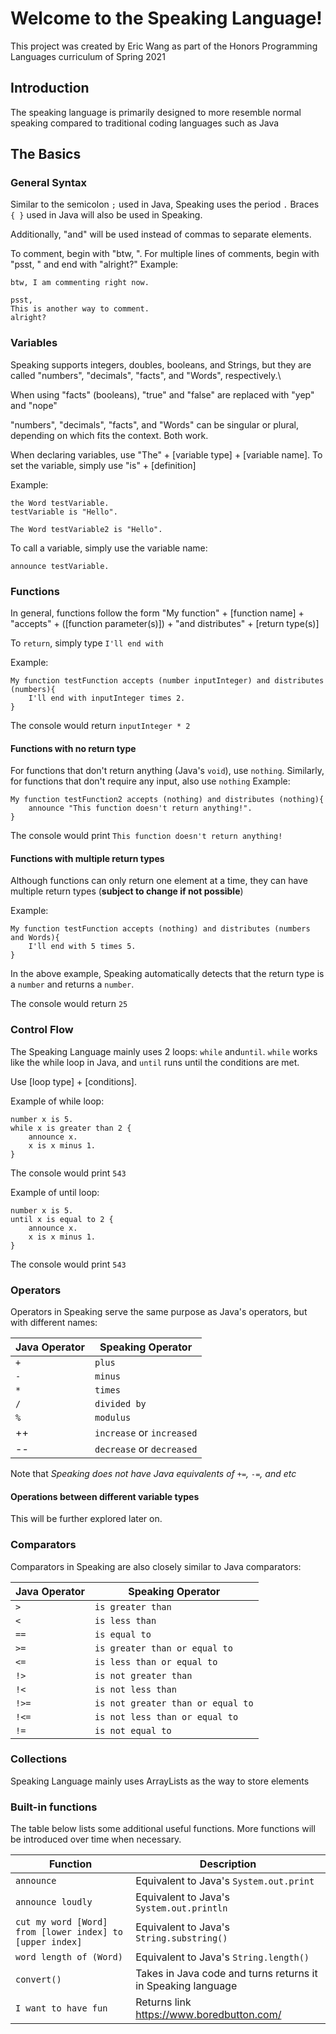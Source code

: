 # Welcome to the Speaking Language!

This project was created by Eric Wang as part of the Honors Programming Languages curriculum of Spring 2021

## Introduction
The speaking language is primarily designed to more resemble normal speaking compared to traditional coding languages such as Java

## The Basics

### General Syntax
Similar to the semicolon `;` used in Java, Speaking uses the period `.`
Braces `{ }` used in Java will also be used in Speaking.

Additionally, "and" will be used instead of commas to separate elements.

To comment, begin with "btw, ".
For multiple lines of comments, begin with "psst, " and end with "alright?"
Example:

```
btw, I am commenting right now.

psst, 
This is another way to comment.
alright?
```
### Variables
Speaking supports integers, doubles, booleans, and Strings, but they are called "numbers", "decimals", "facts", and "Words", respectively.\

When using "facts" (booleans), "true" and "false" are replaced with "yep" and "nope"

"numbers", "decimals", "facts", and "Words" can be singular or plural, depending on which fits the context. Both work.

When declaring variables, use "The" + [variable type] + [variable name]. To set the variable, simply use "is" + [definition]


Example:
```
the Word testVariable.
testVariable is "Hello".

The Word testVariable2 is "Hello".
```
To call a variable, simply use the variable name:

`announce testVariable.`


### Functions
In general, functions follow the form "My function" + [function name] + "accepts" + ([function parameter(s)]) + "and distributes" + [return type(s)]

To `return`, simply type `I'll end with`

Example:
```
My function testFunction accepts (number inputInteger) and distributes (numbers){
    I'll end with inputInteger times 2.
} 
```
The console would return `inputInteger * 2`
#### Functions with no return type
For functions that don't return anything (Java's `void`), use `nothing`.
Similarly, for functions that don't require any input, also use `nothing`
Example:
```
My function testFunction2 accepts (nothing) and distributes (nothing){
    announce "This function doesn't return anything!".
} 
```
The console would print `This function doesn't return anything!`

#### Functions with multiple return types
Although functions can only return one element at a time, they can have multiple return types (**subject to change if not possible**)

Example:
```
My function testFunction accepts (nothing) and distributes (numbers and Words){
    I'll end with 5 times 5.
} 
```
In the above example, Speaking automatically detects that the return type is a `number` and returns a `number`.

The console would return `25`

### Control Flow
The Speaking Language mainly uses 2 loops: `while` and`until`.
`while` works like the while loop in Java, and `until` runs until the conditions are met.

Use [loop type] + [conditions].

Example of while loop: 
```
number x is 5.
while x is greater than 2 {
    announce x.
    x is x minus 1.
}
```
The console would print `543`

Example of until loop:
```
number x is 5.
until x is equal to 2 {
    announce x.
    x is x minus 1.
}
```
The console would print `543`

### Operators
Operators in Speaking serve the same purpose as Java's operators, but with different names:

| Java Operator | Speaking Operator |
|------|------|
|`+`|`plus`|
|`-`|`minus`|
|`*`|`times`|
|`/`|`divided by`|
|`%`|`modulus`|
|++|`increase` or `increased`|
|--| `decrease` or `decreased`|


Note that *Speaking does not have Java equivalents of `+=`, `-=`, and etc*

#### Operations between different variable types

This will be further explored later on.

### Comparators
Comparators in Speaking are also closely similar to Java comparators:

| Java Operator | Speaking Operator |
|------|------|
|`>`|`is greater than`|
|`<`|`is less than`|
|`==`|`is equal to`|
|`>=`|`is greater than or equal to`|
|`<=`|`is less than or equal to`|
|`!>`|`is not greater than`|
|`!<`|`is not less than`|
|`!>=`|`is not greater than or equal to`|
|`!<=`|`is not less than or equal to`|
|`!=`|`is not equal to`|

### Collections
Speaking Language mainly uses ArrayLists as the way to store elements

### Built-in functions
The table below lists some additional useful functions. More functions will be introduced over time when necessary.

| Function | Description |
|-----|-----|
|`announce`| Equivalent to Java's `System.out.print`|
|`announce loudly`|Equivalent to Java's `System.out.println`|
|`cut my word [Word] from [lower index] to [upper index]`|Equivalent to Java's `String.substring()`|
|`word length of (Word)`|Equivalent to Java's `String.length()`|
|`convert()`|Takes in Java code and turns returns it in Speaking language|
|`I want to have fun`|Returns link https://www.boredbutton.com/|
